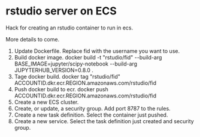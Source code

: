 # rstudio server on ECS
Hack for creating an rstudio container to run in ecs.

More details to come.

1. Update Dockerfile. Replace fid with the username you want to use.
2. Build docker image.
   docker build -t "rstudio/fid" --build-arg BASE_IMAGE=jupyter/scipy-notebook --build-arg JUPYTERHUB_VERSION=0.8.0 .
3. Tage docker build.
   docker tag "rstudio/fid" ACCOUNTID.dkr.ecr.REGION.amazonaws.com/rstudio/fid
4. Push docker build to ecr.
   docker push ACCOUNTID.dkr.ecr.REGION.amazonaws.com/rstudio/fid
5. Create a new ECS cluster.
6. Create, or update, a security group. Add port 8787 to the rules.
7. Create a new task definition.
   Select the container just pushed.
8. Create a new service. Select the task definition just created and security group.


